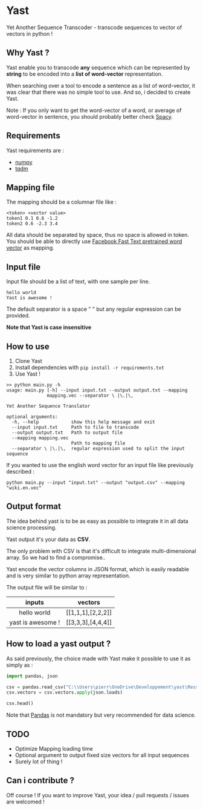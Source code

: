 # Yast
Yet Another Sequence Transcoder - transcode sequences to vector of vectors in python !

## Why Yast ?
Yast enable you to transcode **any** sequence which can be represented by **string**
to be encoded into a **list of word-vector** representation.

When searching over a tool to encode a sentence as a list of word-vector, it was clear that there was no
simple tool to use. And so, i decided to create Yast.

Note : If you only want to get the word-vector of a word, or average of word-vector in sentence,
you should probably better check [Spacy](https://github.com/explosion/spaCy).

## Requirements
Yast requirements are :
* [numpy](https://github.com/numpy/numpy)
* [tqdm](https://github.com/tqdm/tqdm)

## Mapping file
The mapping should be a columnar file like :
```
<token> <vector value>
token1 0.1 0.6 -1.2
token2 0.6 -2.3 3.4
```

All data should be separated by space, thus no space is allowed in token.
You should be able to directly use [Facebook Fast Text pretrained word vector](https://github.com/facebookresearch/fastText/blob/master/pretrained-vectors.md) as mapping.

## Input file
Input file should be a list of text, with one sample per line.
```
hello world
Yast is awesome !
```
The default separator is a space " " but any regular expression can be provided.

**Note that Yast is case insensitive**

## How to use
1) Clone Yast
2) Install dependencies with `pip install -r requirements.txt`
3) Use Yast !

```
>> python main.py -h
usage: main.py [-h] --input input.txt --output output.txt --mapping
               mapping.vec --separator \ |\.|\,

Yet Another Sequence Translator

optional arguments:
  -h, --help            show this help message and exit
  --input input.txt     Path to file to transcode
  --output output.txt   Path to output file
  --mapping mapping.vec
                        Path to mapping file
  --separator \ |\.|\,  regular expression used to split the input sequence

```

If you wanted to use the english word vector for an input file like previously described :
```
python main.py --input "input.txt" --output "output.csv" --mapping "wiki.en.vec" 
```

## Output format
The idea behind yast is to be as easy as possible to integrate it in all data science processing.

Yast output it's your data as **CSV**.

The only problem with CSV is that it's difficult to integrate multi-dimensional array. So we had to find a compromise..

Yast encode the vector columns in JSON format, which is easily readable and is very similar to python array representation.

The output file will be similar to :

|inputs|vectors|
|:----:|:-----:|
|hello world|[[1,1,1],[2,2,2]]
|yast is awesome !|[[3,3,3],[4,4,4]]|

## How to load a yast output ?

As said previously, the choice made with Yast make it possible to use it as simply as :

```python
import pandas, json

csv = pandas.read_csv("C:\\Users\pierr\OneDrive\Developpement\yast\Ressources\\test_output.csv")
csv.vectors = csv.vectors.apply(json.loads)

csv.head()
```

Note that [Pandas](https://github.com/pandas-dev/pandas) is not mandatory but very recommended for data science.

## TODO

* Optimize Mapping loading time
* Optional argument to output fixed size vectors for all input sequences
* Surely lot of thing !

## Can i contribute ?

Off course ! If you want to improve Yast, your idea / pull requests / issues are welcomed !